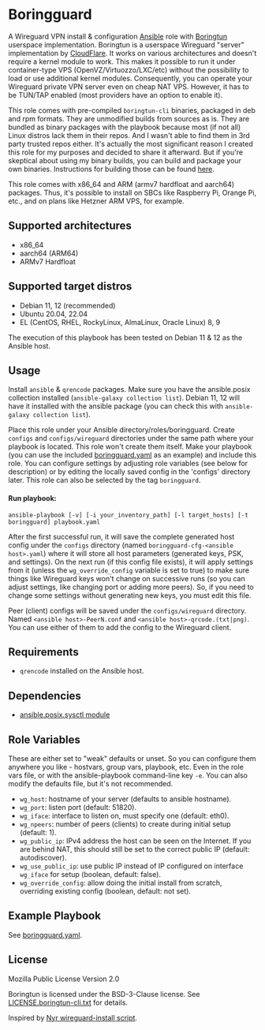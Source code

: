 Boringguard
===========

A Wireguard VPN install & configuration [Ansible](https://ansible.com) role with [Boringtun](https://github.com/cloudflare/boringtun) userspace implementation.
Boringtun is a userspace Wireguard "server" implementation by [CloudFlare](https://www.cloudflare.com/). It works on various architectures and doesn't require
a kernel module to work. This makes it possible to run it under container-type VPS (OpenVZ/Virtuozzo/LXC/etc) without the possibility to load or use additional
kernel modules. Consequently, you can operate your Wireguard private VPN server even on cheap NAT VPS. However, it has to be TUN/TAP enabled (most providers
have an option to enable it).

This role comes with pre-compiled `boringtun-cli` binaries, packaged in deb and rpm formats. They are unmodified builds from sources as is. They are bundled as
binary packages with the playbook because most (if not all) Linux distros lack them in their repos. And I wasn't able to find them in 3rd party trusted repos either.
It's actually the most significant reason I created this role for my purposes and decided to share it afterward. But if you're skeptical about using my binary builds,
you can build and package your own binaries. Instructions for building those can be found [here](BUILD.md).

This role comes with x86_64 and ARM (armv7 hardfloat and aarch64) packages. Thus, it's possible to install on SBCs like Raspberry Pi, Orange Pi, etc., and on
plans like Hetzner ARM VPS, for example.

Supported architectures
-----------------------

- x86_64
- aarch64 (ARM64)
- ARMv7 Hardfloat

Supported target distros
------------------------

- Debian 11, 12 (recommended)
- Ubuntu 20.04, 22.04
- EL (CentOS, RHEL, RockyLinux, AlmaLinux, Oracle Linux) 8, 9

The execution of this playbook has been tested on Debian 11 & 12 as the Ansible host.

Usage
-----

Install `ansible` & `qrencode` packages. Make sure you have the ansible.posix collection installed (`ansible-galaxy collection list`). Debian 11, 12 will have it
installed with the ansible package (you can check this with `ansible-galaxy collection list`).

Place this role under your Ansible directory/roles/boringguard. Create `configs` and `configs/wireguard` directories under the same path where your playbook
is located. This role won't create them itself.
Make your playbook (you can use the included [boringguard.yaml](boringguard.yaml) as an example) and include this role.
You can configure settings by adjusting role variables (see below for description) or by editing the locally saved config in the 'configs' directory later. This
role can also be selected by the tag `boringguard`.

#### Run playbook:

```shell
ansible-playbook [-v] [-i your_inventory_path] [-l target_hosts] [-t boringguard] playbook.yaml
```

After the first successful run, it will save the complete generated host config under the `configs` directory (named `boringguard-cfg-<ansible host>.yaml`)
where it will store all host parameters (generated keys, PSK, and settings). On the next run (if this config file exists), it will apply settings from it (unless
the `wg_override_config` variable is set to true) to make sure things like Wireguard keys won't change on successive runs (so you can adjust settings, like changing
port or adding more peers). So, if you need to change some settings without generating new keys, you must edit this file.

Peer (client) configs will be saved under the `configs/wireguard` directory. Named `<ansible host>-PeerN.conf` and `<ansible host>-qrcode.(txt|png)`. You can use
either of them to add the config to the Wireguard client.

Requirements
------------

- `qrencode` installed on the Ansible host.

Dependencies
------------

- [ansible.posix.sysctl module](https://docs.ansible.com/ansible/latest/collections/ansible/posix/sysctl_module.html)

Role Variables
--------------

These are either set to "weak" defaults or unset. So you can configure them anywhere you like - hostvars, group vars, playbook, etc.
Even in the role vars file, or with the ansible-playbook command-line key `-e`. You can also modify the defaults file, but it's not recommended.

- `wg_host`: hostname of your server (defaults to ansible hostname).
- `wg_port`: listen port (default: 51820).
- `wg_iface`: interface to listen on, must specify one (default: eth0).
- `wg_npeers`: number of peers (clients) to create during initial setup (default: 1).
- `wg_public_ip`: IPv4 address the host can be seen on the Internet. If you are behind NAT, this should still be set to the correct public IP (default: autodiscover).
- `wg_use_public_ip`: use public IP instead of IP configured on interface `wg_iface` for setup (boolean, default: false).
- `wg_override_config`: allow doing the initial install from scratch, overriding existing config (boolean, default: not set).

Example Playbook
----------------

See [boringguard.yaml](boringguard.yaml).

License
-------

Mozilla Public License Version 2.0

Boringtun is licensed under the BSD-3-Clause license. See [LICENSE.boringtun-cli.txt](LICENSE.boringtun-cli.txt) for details.

Inspired by [Nyr wireguard-install script](https://github.com/Nyr/wireguard-install).
